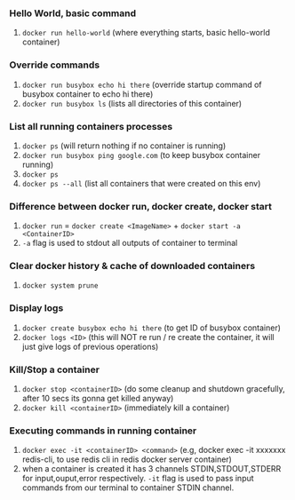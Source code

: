 ### Hello World, basic command

1. `docker run hello-world` (where everything starts, basic hello-world container)

### Override commands

1. `docker run busybox echo hi there` (override startup command of busybox container to echo hi there)
2. `docker run busybox ls` (lists all directories of this container)

### List all running containers processes

1. `docker ps` (will return nothing if no container is running)
2. `docker run busybox ping google.com` (to keep busybox container running)
3. `docker ps`
4. `docker ps --all` (list all containers that were created on this env)

### Difference between docker run, docker create, docker start

1. `docker run` = `docker create <ImageName>` + `docker start -a <ContainerID>`
2. `-a` flag is used to stdout all outputs of container to terminal

### Clear docker history & cache of downloaded containers

1. `docker system prune`

### Display logs

1. `docker create busybox echo hi there` (to get ID of busybox container)
2. `docker logs <ID>` (this will NOT re run / re create the container, it will just give logs of previous operations)

### Kill/Stop a container

1. `docker stop <containerID>` (do some cleanup and shutdown gracefully, after 10 secs its gonna get killed anyway)
2. `docker kill <containerID>` (immediately kill a container)

### Executing commands in running container

1. `docker exec -it <containerID> <command>` (e.g, docker exec -it xxxxxxx redis-cli, to use redis cli in redis docker server container)
2. when a container is created it has 3 channels STDIN,STDOUT,STDERR for input,ouput,error respectively. `-it` flag is used to pass input commands from our terminal to container STDIN channel.

